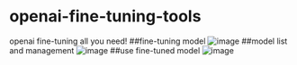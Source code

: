 # openai-fine-tuning-tools
openai fine-tuning all you need! 
##fine-tuning model
![image](https://github.com/Formyselfonly/openai-fine-tuning-tools/assets/56914169/d26a4896-66d4-4114-bf54-c06d1b2273fb)
##model list and management
![image](https://github.com/Formyselfonly/openai-fine-tuning-tools/assets/56914169/7e8305bd-8c1a-4e6f-b540-e78e39f5b019)
##use fine-tuned model
![image](https://github.com/Formyselfonly/openai-fine-tuning-tools/assets/56914169/2a695bd9-ebfd-481c-9992-15533c560766)
